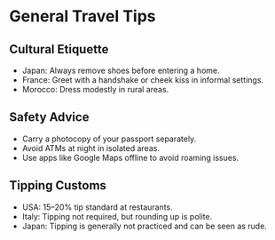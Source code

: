 # General Travel Tips

## Cultural Etiquette
- Japan: Always remove shoes before entering a home.
- France: Greet with a handshake or cheek kiss in informal settings.
- Morocco: Dress modestly in rural areas.

## Safety Advice
- Carry a photocopy of your passport separately.
- Avoid ATMs at night in isolated areas.
- Use apps like Google Maps offline to avoid roaming issues.

## Tipping Customs
- USA: 15–20% tip standard at restaurants.
- Italy: Tipping not required, but rounding up is polite.
- Japan: Tipping is generally not practiced and can be seen as rude.

